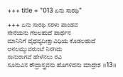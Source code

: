 +++
title = "013 ಏನು ಸಾರಥಿ"

+++
ಏನು ಸಾರಥಿ ಸರಳು ಪಾಂಡವ   
ಸೇನೆಯನು ಗೆಲಲಹುದೆ ಪಾರ್ಥನ   
ಮಾನಿನಿಗೆ ವೈಧವ್ಯದೀಕ್ಷಾವಿಧಿಯ ಕೊಡಲಹುದೆ   
ಆನಲಮ್ಮುವರುಂಟೆ ನಿನಗಿದು   
ಸಾನುರಾಗವೆ ಹೇಳೆನಲು ರವಿ   
ಸೂನುವಿನ ರೌದ್ರಾಸ್ತ್ರವನು ಹೊಗಳಿದನು ಮಾದ್ರೇಶ       ॥13॥